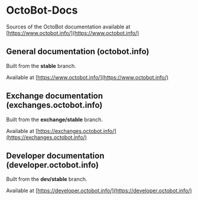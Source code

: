 # OctoBot-Docs

Sources of the OctoBot documentation available at [https://www.octobot.info/](https://www.octobot.info/)

## General documentation (octobot.info)
Built from the **stable** branch.

Available at [https://www.octobot.info/](https://www.octobot.info/)

## Exchange documentation (exchanges.octobot.info)
Built from the **exchange/stable** branch.

Available at [https://exchanges.octobot.info/](https://exchanges.octobot.info/)

## Developer documentation (developer.octobot.info)
Built from the **dev/stable** branch.

Available at [https://developer.octobot.info/](https://developer.octobot.info/)
